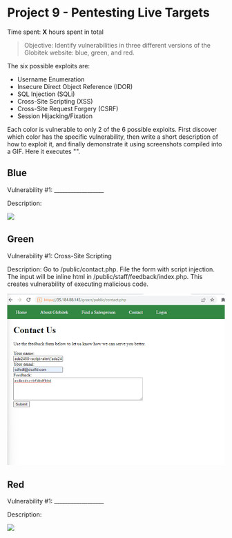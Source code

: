 # Project 9 - Pentesting Live Targets

Time spent: **X** hours spent in total

> Objective: Identify vulnerabilities in three different versions of the Globitek website: blue, green, and red.

The six possible exploits are:

* Username Enumeration
* Insecure Direct Object Reference (IDOR)
* SQL Injection (SQLi)
* Cross-Site Scripting (XSS)
* Cross-Site Request Forgery (CSRF)
* Session Hijacking/Fixation

Each color is vulnerable to only 2 of the 6 possible exploits. First discover which color has the specific vulnerability, then write a short description of how to exploit it, and finally demonstrate it using screenshots compiled into a GIF. Here it executes "<script>alert('ada2468 found the XSS!');</script>".

## Blue

Vulnerability #1: __________________

Description:

<img src="blue-vuln1.gif">


## Green

Vulnerability #1: Cross-Site Scripting

Description: Go to /public/contact.php. File the form with script injection. The input will be inline html in /public/staff/feedback/index.php. This creates vulnerability of executing malicious code.

<img src="https://github.com/Codepath-Twitter-Clone/CyberSecurity_Unit9/blob/main/g1.gif">

## Red

Vulnerability #1: __________________

Description:

<img src="red-vuln1.gif">

